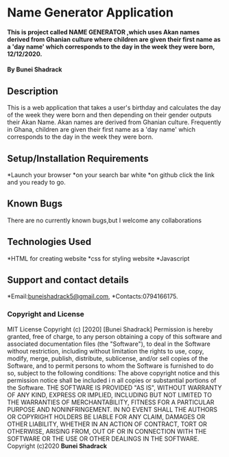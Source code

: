 # Name Generator Application
#### This is project called NAME GENERATOR ,which uses Akan names   derived from Ghanian culture where children are given their first name as a 'day name' which corresponds to the day in the week they were born, 12/12/2020.
#### By **Bunei Shadrack**
## Description
This is a web application that takes a user's birthday and calculates the day of the week they were born and then depending on their gender outputs their Akan Name. Akan names are derived from Ghanian culture. Frequently in Ghana, children are given their first name as a 'day name' which corresponds to the day in the week they were born.
## Setup/Installation Requirements
*Launch your browser
*on your search bar white
*on github click the link and you ready to go.
## Known Bugs
There are no currently known bugs,but I welcome any collaborations
## Technologies Used
*HTML for creating website 
*css for styling website
*Javascript
## Support and contact details
*Email:buneishadrack5@gmail.com,
*Contacts:0794166175.
###  Copyright and License
MIT License Copyright (c) [2020] [Bunei Shadrack] Permission is hereby granted, free of charge, to any person obtaining a copy of this 
software and associated documentation files (the "Software"), to deal in the Software without restriction, including without limitation 
the rights to use, copy, modify, merge, publish, distribute, sublicense, and/or sell copies of the Software, and to permit persons to whom 
the Software is furnished to do so, subject to the following conditions: The above copyright notice and this permission notice shall be included i
n all copies or substantial portions of the Software. 
THE SOFTWARE IS PROVIDED "AS IS", WITHOUT WARRANTY OF ANY KIND, EXPRESS OR IMPLIED, INCLUDING BUT NOT LIMITED TO THE WARRANTIES OF MERCHANTABILITY, 
FITNESS FOR A PARTICULAR PURPOSE AND NONINFRINGEMENT. IN NO EVENT SHALL THE AUTHORS OR COPYRIGHT HOLDERS BE LIABLE FOR ANY CLAIM, DAMAGES OR OTHER LIABILITY, 
WHETHER IN AN ACTION OF CONTRACT, TORT OR OTHERWISE, ARISING FROM, OUT OF OR IN CONNECTION WITH THE SOFTWARE OR THE USE OR OTHER DEALINGS IN THE SOFTWARE.
Copyright (c)2020 **Bunei Shadrack**





